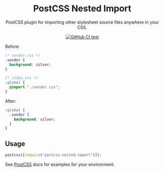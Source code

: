 <h1 align="center">PostCSS Nested Import</h1>

<p align="center">PostCSS plugin for importing other stylesheet source files anywhere in your CSS.</p>

<p align="center">
<a href="https://github.com/eriklharper/postcss-nested-import/actions/workflows/test.yml" rel="nofollow noreferrer noopener">
    <img src="https://github.com/eriklharper/postcss-nested-import/actions/workflows/test.yml/badge.svg" alt="GitHub CI test">
  </a>
</p>

Before:

```css
/* vendor.css */
.vendor {
  background: silver;
}

/* index.css */
:global {
  @import "./vendor.css";
}
```

After:

```css
:global {
  .vendor {
    background: silver;
  }
}
```

## Usage

```js
postcss([require("postcss-nested-import")]);
```

See [PostCSS](https://github.com/postcss/postcss) docs for examples for your environment.
